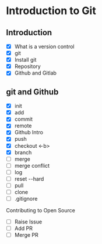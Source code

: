 # Introduction to Git

## Introduction
- [x] What is a version control
- [x] git
- [x] Install git
- [x] Repository
- [x] Github and Gitlab

## git and Github

- [x] init
- [x] add
- [x] commit
- [x] remote
- [x] Github Intro
- [x] push
- [x] checkout <-b>
- [x] branch
- [ ] merge
- [ ] merge conflict
- [ ] log
- [ ] reset --hard <commit>
- [ ] pull
- [ ] clone
- [ ] .gitignore

Contributing to Open Source
- [ ] Raise Issue
- [ ] Add PR
- [ ] Merge PR

